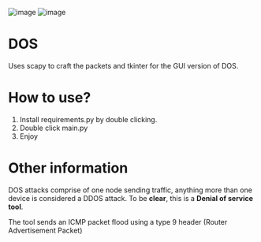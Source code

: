 ![image](https://github.com/user-attachments/assets/84e7d489-7b5a-4199-b9ac-3f3bfa2bfd6d)
![image](https://github.com/user-attachments/assets/40c13a5d-2b2d-4059-9e28-d008ab4cae57)






# DOS
Uses scapy to craft the packets and tkinter for the GUI version of DOS. 

# How to use? 
1. Install requirements.py by double clicking.
2. Double click main.py
3. Enjoy

# Other information
DOS attacks comprise of one node sending traffic, anything more than one device is considered a DDOS attack. 
To be **clear**, this is a **Denial of service tool**. 

The tool sends an ICMP packet flood using a type 9 header (Router Advertisement Packet)
